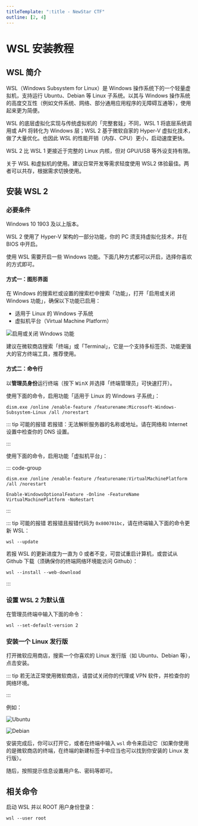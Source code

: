 ```yaml
---
titleTemplate: ":title - NewStar CTF"
outline: [2, 4]
---
```


<script setup>
import Container from '@/components/docs/Container.vue'
</script>

# WSL 安装教程

## WSL 简介

WSL（Windows Subsystem for Linux）是 Windows 操作系统下的一个轻量虚拟机，支持运行 Ubuntu、Debian 等 Linux 子系统。以其与 Windows 操作系统的高度交互性（例如文件系统、网络、部分通用应用程序的无障碍互通等），使用起来更为简便。

WSL 的底层虚拟化实现与传统虚拟机的「完整套娃」不同，WSL 1 将底层系统调用或 API 将转化为 Windows 层；WSL 2 基于微软自家的 Hyper-V 虚拟化技术，做了大量优化。也因此 WSL 的性能开销（内存、CPU）更小，启动速度更快。

WSL 2 比 WSL 1 更接近于完整的 Linux 内核，但对 GPU/USB 等外设支持有限。

关于 WSL 和虚拟机的使用。建议日常开发等需求轻度使用 WSL2 体验最佳。两者可以共存，根据需求切换使用。

## 安装 WSL 2

### 必要条件

Windows 10 1903 及以上版本。

WSL 2 使用了 Hyper-V 架构的一部分功能，你的 PC 须支持虚拟化技术，并在 BIOS 中开启。

使用 WSL 需要开启一些 Windows 功能。下面几种方式都可以开启，选择你喜欢的方式即可。

#### 方式一：图形界面

在 Windows 的搜索栏或设置的搜索栏中搜索「功能」，打开「启用或关闭 Windows 功能」，确保以下功能已启用：

- 适用于 Linux 的 Windows 子系统
- 虚拟机平台（Virtual Machine Platform）

![启用或关闭 Windows 功能](/assets/images/learn/wsl-enable-windows-feature.png)

<Container type="tip">
建议在微软商店搜索「终端」或「Terminal」，它是一个支持多标签页、功能更强大的官方终端工具，推荐使用。

</Container>

#### 方式二：命令行

以**管理员身份**运行终端<span data-desc>（按下 <kbd>Win</kbd><kbd>X</kbd> 并选择「终端管理员」可快速打开）</span>。

使用下面的命令，启用功能「适用于 Linux 的 Windows 子系统」：

```shell
dism.exe /online /enable-feature /featurename:Microsoft-Windows-Subsystem-Linux /all /norestart
```

::: tip 可能的报错
若报错：无法解析服务器的名称或地址。请在网络和 Internet 设置中检查你的 DNS 设置。

:::

使用下面的命令，启用功能「虚拟机平台」：

::: code-group

```shell [任意终端]
dism.exe /online /enable-feature /featurename:VirtualMachinePlatform /all /norestart
```

```shell [PowerShell]
Enable-WindowsOptionalFeature -Online -FeatureName VirtualMachinePlatform -NoRestart
```

:::

::: tip 可能的报错
若报错且报错代码为 `0x800701bc`，请在终端输入下面的命令更新 WSL：

```shell
wsl --update
```

若报 WSL 的更新进度为一直为 0 或者不变，可尝试重启计算机，或尝试从 Github 下载<span data-desc>（须确保你的终端网络环境能访问 Github）</span>：

```shell
wsl --install --web-download
```

:::

### 设置 WSL 2 为默认值

在管理员终端中输入下面的命令：

```shell
wsl --set-default-version 2
```

### 安装一个 Linux 发行版

打开微软应用商店，搜索一个你喜欢的 Linux 发行版（如 Ubuntu、Debian 等），点击安装。

::: tip
若无法正常使用微软商店，请尝试关闭你的代理或 VPN 软件，并检查你的网络环境。

:::

例如：

![Ubuntu](/assets/images/learn/wsl-store-ubuntu.png)

![Debian](/assets/images/learn/wsl-store-debian.png)

安装完成后，你可以打开它，或者在终端中输入 `wsl` 命令来启动它<span data-desc>（如果你使用的是微软商店的终端，在终端的新建标签卡中应当也可以找到你安装的 Linux 发行版）</span>。

随后，按照提示信息设置用户名、密码等即可。

## 相关命令

启动 WSL 并以 ROOT 用户身份登录：

```shell
wsl --user root
```
